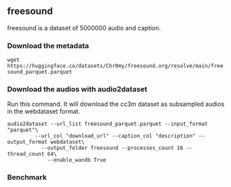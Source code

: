 ## freesound

freesound is a dataset of 5000000 audio and caption.

### Download the metadata

`wget https://huggingface.co/datasets/Chr0my/freesound.org/resolve/main/freesound_parquet.parquet`

### Download the audios with audio2dataset

Run this command. It will download the cc3m dataset as subsampled audios in the webdataset format.

```
audio2dataset --url_list freesound_parquet.parquet --input_format "parquet"\
         --url_col "download_url" --caption_col "description" --output_format webdataset\
           --output_folder freesound --processes_count 16 --thread_count 64\
             --enable_wandb True
```

### Benchmark
